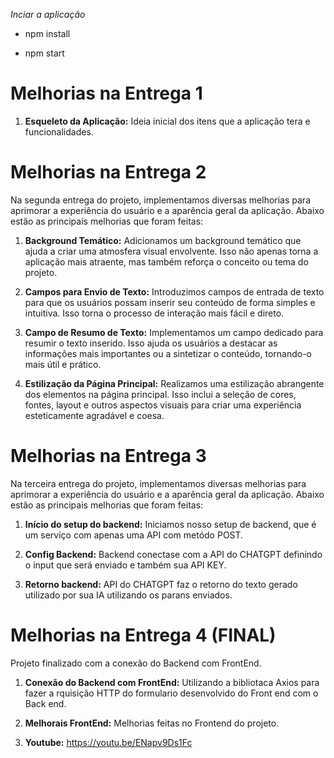 _Inciar a aplicação_

- npm install

- npm start

# Melhorias na Entrega 1

1. **Esqueleto da Aplicação:** Ideia inicial dos itens que a aplicação tera e funcionalidades.

# Melhorias na Entrega 2

Na segunda entrega do projeto, implementamos diversas melhorias para aprimorar a experiência do usuário e a aparência geral da aplicação. Abaixo estão as principais melhorias que foram feitas:

1. **Background Temático:** Adicionamos um background temático que ajuda a criar uma atmosfera visual envolvente. Isso não apenas torna a aplicação mais atraente, mas também reforça o conceito ou tema do projeto.

2. **Campos para Envio de Texto:** Introduzimos campos de entrada de texto para que os usuários possam inserir seu conteúdo de forma simples e intuitiva. Isso torna o processo de interação mais fácil e direto.

3. **Campo de Resumo de Texto:** Implementamos um campo dedicado para resumir o texto inserido. Isso ajuda os usuários a destacar as informações mais importantes ou a sintetizar o conteúdo, tornando-o mais útil e prático.

4. **Estilização da Página Principal:** Realizamos uma estilização abrangente dos elementos na página principal. Isso inclui a seleção de cores, fontes, layout e outros aspectos visuais para criar uma experiência esteticamente agradável e coesa.

# Melhorias na Entrega 3

Na terceira entrega do projeto, implementamos diversas melhorias para aprimorar a experiência do usuário e a aparência geral da aplicação. Abaixo estão as principais melhorias que foram feitas:

1. **Início do setup do backend:** Iniciamos nosso setup de backend, que é um serviço com apenas uma API com metódo POST.

2. **Config Backend:** Backend conectase com a API do CHATGPT definindo o input que será enviado e também sua API KEY.

3. **Retorno backend:** API do CHATGPT faz o retorno do texto gerado utilizado por sua IA utilizando os parans enviados.

# Melhorias na Entrega 4 (FINAL)

Projeto finalizado com a conexão do Backend com FrontEnd.

1. **Conexão do Backend com FrontEnd:** Utilizando a bibliotaca Axios para fazer a rquisição HTTP do formulario desenvolvido do Front end com o Back end.

2. **Melhorais FrontEnd:** Melhorias feitas no Frontend do projeto.

3. **Youtube:** https://youtu.be/ENapv9Ds1Fc

